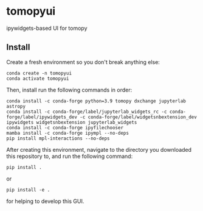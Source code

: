 # tomopyui
 ipywidgets-based UI for tomopy

## Install

Create a fresh environment so you don't break anything else:

```
conda create -n tomopyui
conda activate tomopyui
```

Then, install run the following commands in order:

```
conda install -c conda-forge python=3.9 tomopy dxchange jupyterlab astropy
conda install -c conda-forge/label/jupyterlab_widgets_rc -c conda-forge/label/ipywidgets_dev -c conda-forge/label/widgetsnbextension_dev ipywidgets widgetsnbextension jupyterlab_widgets
conda install -c conda-forge ipyfilechooser
mamba install -c conda-forge ipympl --no-deps
pip install mpl-interactions --no-deps
```

After creating this environment, navigate to the directory you downloaded
this repository to, and run the following command:

```
pip install .
```

or 

```
pip install -e .
```

for helping to develop this GUI.

